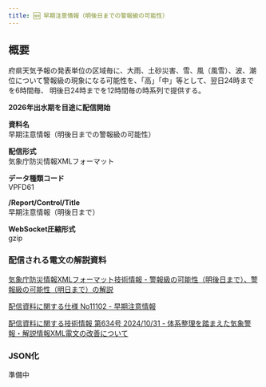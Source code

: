```yaml
---
title: 🆕 早期注意情報（明後日までの警報級の可能性）
---
```


## 概要

府県天気予報の発表単位の区域毎に、大雨、土砂災害、雪、風（風雪）、波、潮位について警報級の現象になる可能性を、「高」「中」等として、翌日24時までを6時間毎、
明後日24時までを12時間毎の時系列で提供する。

**2026年出水期を目途に配信開始**

**資料名** <br/>
早期注意情報（明後日までの警報級の可能性）

**配信形式** <br/>
気象庁防災情報XMLフォーマット

**データ種類コード** <br/>
VPFD61

**/Report/Control/Title** <br/>
早期注意情報（明後日まで）

**WebSocket圧縮形式** <br/>
gzip

### 配信される電文の解説資料

[気象庁防災情報XMLフォーマット技術情報 - 警報級の可能性（明後日まで）、警報級の可能性（明日まで）の解説](https://dmdata.jp/docs/jma/manual/0305-0305.pdf)

[配信資料に関する仕様 No11102 - 早期注意情報](https://www.data.jma.go.jp/suishin/shiyou/pdf/no11102)

[配信資料に関する技術情報 第634号 2024/10/31 - 体系整理を踏まえた気象警報・解説情報XML電文の改善について](https://dmdata.jp/docs/jma/technical/634.pdf)

### JSON化

準備中
